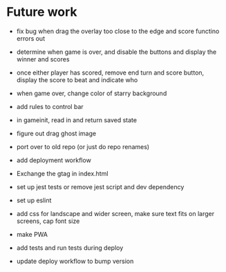 # Future work

- fix bug when drag the overlay too close to the edge and score functino errors out
- determine when game is over, and disable the buttons and display the winner and scores
- once either player has scored, remove end turn and score button, display the score to beat and indicate who
- when game over, change color of starry background

- add rules to control bar
- in gameinit, read in and return saved state

- figure out drag ghost image
- port over to old repo (or just do repo renames)
- add deployment workflow
- Exchange the gtag in index.html
- set up jest tests or remove jest script and dev dependency
- set up eslint
- add css for landscape and wider screen, make sure text fits on larger screens, cap font size
- make PWA
- add tests and run tests during deploy
- update deploy workflow to bump version
